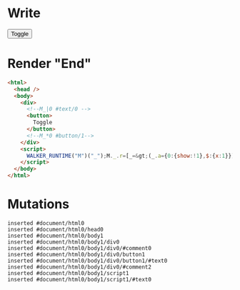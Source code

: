 # Write
  <div><!--M_|0 #text/0 --><button>Toggle</button><!--M_*0 #button/1--></div><script>WALKER_RUNTIME("M")("_");M._.r=[_=>(_.a={0:{show:!1},$:{x:1}}),0,"packages/translator-tags/src/__tests__/fixtures/dollar-global-client/template.marko_0_show",0];M._.w()</script>


# Render "End"
```html
<html>
  <head />
  <body>
    <div>
      <!--M_|0 #text/0 -->
      <button>
        Toggle
      </button>
      <!--M_*0 #button/1-->
    </div>
    <script>
      WALKER_RUNTIME("M")("_");M._.r=[_=&gt;(_.a={0:{show:!1},$:{x:1}}),0,"packages/translator-tags/src/__tests__/fixtures/dollar-global-client/template.marko_0_show",0];M._.w()
    </script>
  </body>
</html>
```

# Mutations
```
inserted #document/html0
inserted #document/html0/head0
inserted #document/html0/body1
inserted #document/html0/body1/div0
inserted #document/html0/body1/div0/#comment0
inserted #document/html0/body1/div0/button1
inserted #document/html0/body1/div0/button1/#text0
inserted #document/html0/body1/div0/#comment2
inserted #document/html0/body1/script1
inserted #document/html0/body1/script1/#text0
```
